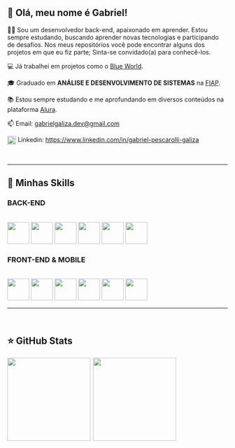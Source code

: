 ## 👋 Olá, meu nome é Gabriel!

👨‍💻 Sou um desenvolvedor back-end, apaixonado em aprender. Estou sempre estudando, buscando aprender novas tecnologias e participando de desafios. Nos meus repositórios você pode encontrar alguns dos projetos em que eu fiz parte; Sinta-se convidado(a) para conhecê-los.

💻 Já trabalhei em projetos como o <a href="https://blueworld-gs.vercel.app/">Blue World</a>.

🎓 Graduado em **ANÁLISE E DESENVOLVIMENTO DE SISTEMAS** na <a href="https://www.fiap.com.br/">FIAP</a>.

📚 Estou sempre estudando e me aprofundando em diversos conteúdos na plataforma <a href="https://cursos.alura.com.br/user/gabriel-pescarolli">Alura</a>.

📫 Email: gabrielgaliza.dev@gmail.com

<img align="center" alt="linkedin" height="20" src="https://cdn.jsdelivr.net/gh/devicons/devicon@latest/icons/linkedin/linkedin-original.svg"/> Linkedin: https://www.linkedin.com/in/gabriel-pescarolli-galiza


<br>

---

## 🚀 Minhas Skills

### BACK-END

  <div style="display: inline_block"><br>
    <img height="50px" src="https://cdn.jsdelivr.net/gh/devicons/devicon@latest/icons/java/java-original.svg" />
    <img height="50px" src="https://cdn.jsdelivr.net/gh/devicons/devicon@latest/icons/python/python-original.svg" />
    <img height="50px" src="https://cdn.jsdelivr.net/gh/devicons/devicon@latest/icons/csharp/csharp-original.svg" />
    <img height="50px" src="https://cdn.jsdelivr.net/gh/devicons/devicon@latest/icons/spring/spring-original.svg" />
    <img height="50px" src="https://cdn.jsdelivr.net/gh/devicons/devicon@latest/icons/oracle/oracle-original.svg" />
    <img height="50px" src="https://cdn.jsdelivr.net/gh/devicons/devicon@latest/icons/mysql/mysql-original.svg" />
  </div>
  
  ### FRONT-END & MOBILE

  <div style="display: inline_block"><br>
    <img height="50px" src="https://cdn.jsdelivr.net/gh/devicons/devicon@latest/icons/css3/css3-original.svg" />
    <img height="50px" src="https://cdn.jsdelivr.net/gh/devicons/devicon@latest/icons/html5/html5-original.svg" />        
    <img height="50px" src="https://cdn.jsdelivr.net/gh/devicons/devicon@latest/icons/javascript/javascript-original.svg" />          
    <img height="50px" src="https://cdn.jsdelivr.net/gh/devicons/devicon@latest/icons/typescript/typescript-plain.svg" />
    <img height="50px" src="https://cdn.jsdelivr.net/gh/devicons/devicon@latest/icons/react/react-original.svg" />
    <img height="50px" src="https://cdn.jsdelivr.net/gh/devicons/devicon@latest/icons/kotlin/kotlin-original.svg" />
  </div>

---

<br>

## ⭐ GitHub Stats

<div style="display: flex">
  <img align="left" height="190em" src="https://github-readme-stats.vercel.app/api/top-langs/?username=brielpg&theme=tokyonight&show_icons=true&locale=pt-br&hide_border=true&layout=compact">
  <img align="right" height="190em" src="https://github-readme-stats.vercel.app/api?username=brielpg&custom_title=GitStats+brielpg&theme=tokyonight&locale=pt-br&show_icons=true&hide_border=true">
</div>
